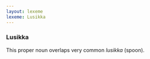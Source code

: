 ```yaml
---
layout: lexeme
lexeme: Lusikka
---
```


###  Lusikka 
This proper noun overlaps  very common *lusikka* (spoon).

